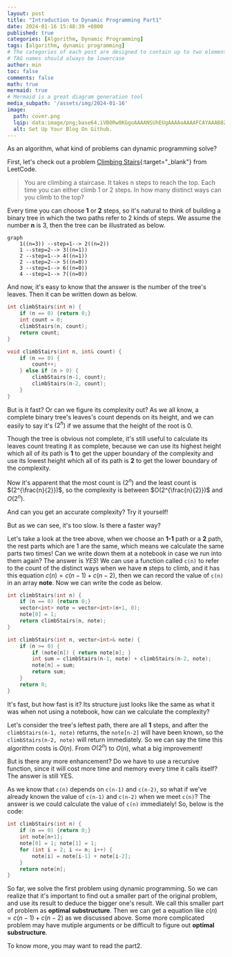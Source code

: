 ```yaml
---
layout: post
title: "Introduction to Dynamic Programming Part1"
date: 2024-01-16 15:48:39 +0800
published: true
categories: [Algorithm, Dynamic Programming]
tags: [algorithm, dynamic programming]
# The categories of each post are designed to contain up to two elements, and the number of elements in tags can be zero to infinity. 
# TAG names should always be lowercase
author: min
toc: false
comments: false
math: true
mermaid: true
# Mermaid is a great diagram generation tool
media_subpath: '/assets/img/2024-01-16'
image:
  path: cover.png
  lqip: data:image/png;base64,iVBORw0KGgoAAAANSUhEUgAAAAoAAAAFCAYAAAB8ZH1oAAAAAklEQVR4AewaftIAAACISURBVE3BvRbBQBCA0W/GysbvEdR5TpXWk6ZER+xmZlA4x71yOl/iAxVhMmMYBkop9H1PSjPcA1VB3Q0Voet2tLlhtVywXi1pc8PxsEdEmCYjuQdmlVIKOTdstxua+Zy2zTyfI7VWRITk7rg719sdM8PNGF+Vx1j4URESEUQEX6qKqvIvIgjgDT2sRPKU8EtLAAAAAElFTkSuQmCC 
  alt: Set Up Your Blog On Github.
---
```


<!-- ## What is Dynamic Programming -->


<!-- ## How to use Dynamic Programming -->


As an algorithm, what kind of problems can dynamic programming solve?

First, let's check out a problem [Climbing Stairs](https://leetcode.com/problems/climbing-stairs/description/){:target="_blank"} from LeetCode.

> You are climbing a staircase. It takes n steps to reach the top.
Each time you can either climb 1 or 2 steps. In how many distinct ways can you climb to the top?

Every time you can choose **1** or **2** steps, so it's natural to think of building a binary tree in which the two paths refer to 2 kinds of steps. We assume the number **n** is 3, then the tree can be illustrated as below.

```mermaid
graph
    1((n=3)) --step=1--> 2((n=2))
    1 --step=2--> 3((n=1))
    2 --step=1--> 4((n=1))
    2 --step=2--> 5((n=0))
    3 --step=1--> 6((n=0))
    4 --step=1--> 7((n=0))
```

And now, it's easy to know that the answer is the number of the tree's leaves. Then it can be written down as below.

```c++
int climbStairs(int n) {
    if (n == 0) {return 0;}
    int count = 0;
    climbStairs(n, count);
    return count;
}

void climbStairs(int n, int& count) {
    if (n == 0) {
        count++;
    } else if (n > 0) {
        climbStairs(n-1, count);
        climbStairs(n-2, count);
    }
}
```

But is it fast? Or can we figure its complexity out? As we all know, a complete binary tree's leaves's count depends on its height, and we can easily to say it's $(2^h)$ if we assume that the height of the root is 0. 

Though the tree is obvious not complete, it's still useful to calculate its leaves count treating it as complete, because we can use its highest height which all of its path is **1** to get the upper boundary of the complexity and use its lowest height which all of its path is **2** to get the lower boundary of the complexity. 

Now it's apparent that the most count is $(2^{n})$ and the least count is $(2^{\frac{n}{2}})$, so the complexity is between $O(2^{\frac{n}{2}})$ and $O(2^n)$.

And can you get an accurate complexity? Try it yourself!

But as we can see, it's too slow. Is there a faster way?

Let's take a look at the tree above, when we choose an **1-1** path or a **2** path, the rest parts which are 1 are the same, which means we calculate the same parts two times! Can we write down them at a notebook in case we run into them again? The answer is *YES*! We can use a function called `c(n)` to refer to the count of the distinct ways when we have **n** steps to climb, and it has this equation $c(n) = c(n-1) + c(n-2)$, then we can record the value of `c(n)` in an array **note**. Now we can write the code as below.

```c++
int climbStairs(int n) {
    if (n == 0) {return 0;}
    vector<int> note = vector<int>(n+1, 0);
    note[0] = 1;
    return climbStairs(n, note);
}

int climbStairs(int n, vector<int>& note) {
    if (n >= 0) {
        if (note[n]) { return note[n]; }
        int sum = climbStairs(n-1, note) + climbStairs(n-2, note);
        note[n] = sum;
        return sum;
    }
    return 0;
}
```

It's fast, but how fast is it? Its structure just looks like the same as what it was when not using a notebook, how can we calculate the complexity?

Let's consider the tree's leftest path, there are all **1** steps, and after the `climbStairs(n-1, note)` returns, the `note[n-2]` will have been known, so the `climbStairs(n-2, note)` will return immediately. So we can say the time this algorithm costs is $O(n)$. From $O(2^n)$ to $O(n)$, what a big improvement!

But is there any more enhancement? Do we have to use a recursive function, since it will cost more time and memory every time it calls itself? The answer is still YES.

As we know that `c(n)` depends on `c(n-1)` and `c(n-2)`, so what if we've already known the value of `c(n-1)` and `c(n-2)` when we meet `c(n)`? The answer is we could calculate the value of `c(n)` immediately! So, below is the code:

```c++
int climbStairs(int n) {
    if (n == 0) {return 0;}
    int note[n+1];
    note[0] = 1; note[1] = 1;
    for (int i = 2; i <= n; i++) {
        note[i] = note[i-1] + note[i-2];
    }
    return note[n];
}
```

So far, we solve the first problem using dynamic programming. So we can realize that it's important to find out a smaller part of the original problem, and use its result to deduce the bigger one's result. We call this smaller part of problem as **optimal substructure**. Then we can get a equation like $c(n) = c(n-1) + c(n-2)$ as we discussed above. Some more complicated problem may have mutiple arguments or be difficult to figure out **optimal substructure**. 

To know more, you may want to read the part2.